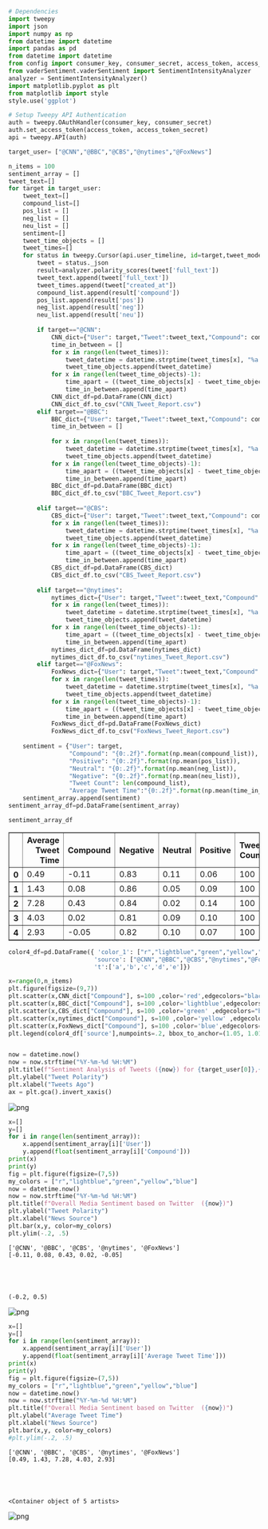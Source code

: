 

```python
# Dependencies
import tweepy
import json
import numpy as np
from datetime import datetime
import pandas as pd
from datetime import datetime
from config import consumer_key, consumer_secret, access_token, access_token_secret
from vaderSentiment.vaderSentiment import SentimentIntensityAnalyzer
analyzer = SentimentIntensityAnalyzer()
import matplotlib.pyplot as plt
from matplotlib import style
style.use('ggplot')
```


```python
# Setup Tweepy API Authentication
auth = tweepy.OAuthHandler(consumer_key, consumer_secret)
auth.set_access_token(access_token, access_token_secret)
api = tweepy.API(auth)
```


```python
target_user= ["@CNN","@BBC","@CBS","@nytimes","@FoxNews"]

n_items = 100
sentiment_array = []
tweet_text=[]
for target in target_user:
    tweet_text=[]
    compound_list=[]
    pos_list = []
    neg_list = []
    neu_list = []
    sentiment=[]
    tweet_time_objects = []
    tweet_times=[]
    for status in tweepy.Cursor(api.user_timeline, id=target,tweet_mode="extended").items(n_items):
        tweet = status._json
        result=analyzer.polarity_scores(tweet['full_text'])
        tweet_text.append(tweet['full_text'])
        tweet_times.append(tweet["created_at"])
        compound_list.append(result['compound'])
        pos_list.append(result['pos'])
        neg_list.append(result['neg'])
        neu_list.append(result['neu'])
        
        if target=="@CNN":
            CNN_dict={"User": target,"Tweet":tweet_text,"Compound": compound_list,"Positive": pos_list,"Neutral": neg_list,"Negative": neu_list,"Tweet Count": len(compound_list)}#,"Time of Tweet":tweet_times}
            time_in_between = []
            for x in range(len(tweet_times)):
                tweet_datetime = datetime.strptime(tweet_times[x], "%a %b %d %H:%M:%S %z %Y")
                tweet_time_objects.append(tweet_datetime)
            for x in range(len(tweet_time_objects)-1):
                time_apart = ((tweet_time_objects[x] - tweet_time_objects[x+1]).seconds) / 3600
                time_in_between.append(time_apart)
            CNN_dict_df=pd.DataFrame(CNN_dict)
            CNN_dict_df.to_csv("CNN_Tweet_Report.csv")            
        elif target=="@BBC":
            BBC_dict={"User": target,"Tweet":tweet_text,"Compound": compound_list,"Positive": pos_list,"Neutral": neg_list,"Negative": neu_list,"Tweet Count": len(compound_list)}#,"Time of Tweet":tweet_times}
            time_in_between = []
            
            for x in range(len(tweet_times)):
                tweet_datetime = datetime.strptime(tweet_times[x], "%a %b %d %H:%M:%S %z %Y")
                tweet_time_objects.append(tweet_datetime)
            for x in range(len(tweet_time_objects)-1):
                time_apart = ((tweet_time_objects[x] - tweet_time_objects[x+1]).seconds) / 3600
                time_in_between.append(time_apart)
            BBC_dict_df=pd.DataFrame(BBC_dict)
            BBC_dict_df.to_csv("BBC_Tweet_Report.csv")
            
        elif target=="@CBS":
            CBS_dict={"User": target,"Tweet":tweet_text,"Compound": compound_list,"Positive": pos_list,"Neutral": neg_list,"Negative": neu_list,"Tweet Count": len(compound_list),"Time of Tweet":tweet_times}
            for x in range(len(tweet_times)):
                tweet_datetime = datetime.strptime(tweet_times[x], "%a %b %d %H:%M:%S %z %Y")
                tweet_time_objects.append(tweet_datetime)
            for x in range(len(tweet_time_objects)-1):
                time_apart = ((tweet_time_objects[x] - tweet_time_objects[x+1]).seconds) / 3600
                time_in_between.append(time_apart)
            CBS_dict_df=pd.DataFrame(CBS_dict)
            CBS_dict_df.to_csv("CBS_Tweet_Report.csv")
            
        elif target=="@nytimes":
            nytimes_dict={"User": target,"Tweet":tweet_text,"Compound": compound_list,"Positive": pos_list,"Neutral": neg_list,"Negative": neu_list,"Tweet Count": len(compound_list),"Time of Tweet":tweet_times}
            for x in range(len(tweet_times)):
                tweet_datetime = datetime.strptime(tweet_times[x], "%a %b %d %H:%M:%S %z %Y")
                tweet_time_objects.append(tweet_datetime)
            for x in range(len(tweet_time_objects)-1):
                time_apart = ((tweet_time_objects[x] - tweet_time_objects[x+1]).seconds) / 3600
                time_in_between.append(time_apart)
            nytimes_dict_df=pd.DataFrame(nytimes_dict)
            nytimes_dict_df.to_csv("nytimes_Tweet_Report.csv")
        elif target=="@FoxNews":
            FoxNews_dict={"User": target,"Tweet":tweet_text,"Compound": compound_list,"Positive": pos_list,"Neutral": neg_list,"Negative": neu_list,"Tweet Count": len(compound_list),"Time of Tweet":tweet_times}
            for x in range(len(tweet_times)):
                tweet_datetime = datetime.strptime(tweet_times[x], "%a %b %d %H:%M:%S %z %Y")
                tweet_time_objects.append(tweet_datetime)
            for x in range(len(tweet_time_objects)-1):
                time_apart = ((tweet_time_objects[x] - tweet_time_objects[x+1]).seconds) / 3600
                time_in_between.append(time_apart)
            FoxNews_dict_df=pd.DataFrame(FoxNews_dict)
            FoxNews_dict_df.to_csv("FoxNews_Tweet_Report.csv")
    
    sentiment = {"User": target,
                 "Compound": "{0:.2f}".format(np.mean(compound_list)),
                 "Positive": "{0:.2f}".format(np.mean(pos_list)),
                 "Neutral": "{0:.2f}".format(np.mean(neg_list)),
                 "Negative": "{0:.2f}".format(np.mean(neu_list)),
                 "Tweet Count": len(compound_list),
                 "Average Tweet Time":"{0:.2f}".format(np.mean(time_in_between))}
    sentiment_array.append(sentiment)
sentiment_array_df=pd.DataFrame(sentiment_array)

sentiment_array_df

```




<div>
<style scoped>
    .dataframe tbody tr th:only-of-type {
        vertical-align: middle;
    }

    .dataframe tbody tr th {
        vertical-align: top;
    }

    .dataframe thead th {
        text-align: right;
    }
</style>
<table border="1" class="dataframe">
  <thead>
    <tr style="text-align: right;">
      <th></th>
      <th>Average Tweet Time</th>
      <th>Compound</th>
      <th>Negative</th>
      <th>Neutral</th>
      <th>Positive</th>
      <th>Tweet Count</th>
      <th>User</th>
    </tr>
  </thead>
  <tbody>
    <tr>
      <th>0</th>
      <td>0.49</td>
      <td>-0.11</td>
      <td>0.83</td>
      <td>0.11</td>
      <td>0.06</td>
      <td>100</td>
      <td>@CNN</td>
    </tr>
    <tr>
      <th>1</th>
      <td>1.43</td>
      <td>0.08</td>
      <td>0.86</td>
      <td>0.05</td>
      <td>0.09</td>
      <td>100</td>
      <td>@BBC</td>
    </tr>
    <tr>
      <th>2</th>
      <td>7.28</td>
      <td>0.43</td>
      <td>0.84</td>
      <td>0.02</td>
      <td>0.14</td>
      <td>100</td>
      <td>@CBS</td>
    </tr>
    <tr>
      <th>3</th>
      <td>4.03</td>
      <td>0.02</td>
      <td>0.81</td>
      <td>0.09</td>
      <td>0.10</td>
      <td>100</td>
      <td>@nytimes</td>
    </tr>
    <tr>
      <th>4</th>
      <td>2.93</td>
      <td>-0.05</td>
      <td>0.82</td>
      <td>0.10</td>
      <td>0.07</td>
      <td>100</td>
      <td>@FoxNews</td>
    </tr>
  </tbody>
</table>
</div>




```python
color4_df=pd.DataFrame({ 'color_1': ["r","lightblue","green","yellow","blue"],
                        'source': ["@CNN","@BBC","@CBS","@nytimes","@FoxNews"],
                        't':['a','b','c','d','e']})
```


```python
x=range(0,n_items)
plt.figure(figsize=(9,7))
plt.scatter(x,CNN_dict["Compound"], s=100 ,color='red',edgecolors="black" )
plt.scatter(x,BBC_dict["Compound"], s=100 ,color='lightblue',edgecolors="black" )
plt.scatter(x,CBS_dict["Compound"], s=100 ,color='green' ,edgecolors="black")
plt.scatter(x,nytimes_dict["Compound"], s=100 ,color='yellow' ,edgecolors="black")
plt.scatter(x,FoxNews_dict["Compound"], s=100 ,color='blue',edgecolors="black" )
plt.legend(color4_df['source'],numpoints=.2, bbox_to_anchor=(1.05, 1.01))#, loc='upper right')


now = datetime.now()
now = now.strftime("%Y-%m-%d %H:%M")
plt.title(f"Sentiment Analysis of Tweets ({now}) for {target_user[0]},{target_user[1]},{target_user[2]},{target_user[3]}, and {target_user[4]}")
plt.ylabel("Tweet Polarity")
plt.xlabel("Tweets Ago")
ax = plt.gca().invert_xaxis()
```


![png](output_4_0.png)



```python
x=[]
y=[]
for i in range(len(sentiment_array)):
    x.append(sentiment_array[i]['User'])
    y.append(float(sentiment_array[i]['Compound']))
print(x)
print(y)
fig = plt.figure(figsize=(7,5))
my_colors = ["r","lightblue","green","yellow","blue"]
now = datetime.now()
now = now.strftime("%Y-%m-%d %H:%M")
plt.title(f"Overall Media Sentiment based on Twitter  ({now})")
plt.ylabel("Tweet Polarity")
plt.xlabel("News Source")
plt.bar(x,y, color=my_colors)
plt.ylim(-.2, .5)
```

    ['@CNN', '@BBC', '@CBS', '@nytimes', '@FoxNews']
    [-0.11, 0.08, 0.43, 0.02, -0.05]





    (-0.2, 0.5)




![png](output_5_2.png)



```python
x=[]
y=[]
for i in range(len(sentiment_array)):
    x.append(sentiment_array[i]['User'])
    y.append(float(sentiment_array[i]['Average Tweet Time']))
print(x)
print(y)
fig = plt.figure(figsize=(7,5))
my_colors = ["r","lightblue","green","yellow","blue"]
now = datetime.now()
now = now.strftime("%Y-%m-%d %H:%M")
plt.title(f"Overall Media Sentiment based on Twitter  ({now})")
plt.ylabel("Average Tweet Time")
plt.xlabel("News Source")
plt.bar(x,y, color=my_colors)
#plt.ylim(-.2, .5)
```

    ['@CNN', '@BBC', '@CBS', '@nytimes', '@FoxNews']
    [0.49, 1.43, 7.28, 4.03, 2.93]





    <Container object of 5 artists>




![png](output_6_2.png)

